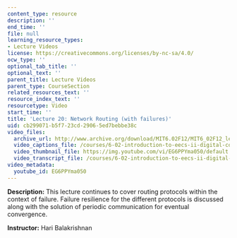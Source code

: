 ```yaml
---
content_type: resource
description: ''
end_time: ''
file: null
learning_resource_types:
- Lecture Videos
license: https://creativecommons.org/licenses/by-nc-sa/4.0/
ocw_type: ''
optional_tab_title: ''
optional_text: ''
parent_title: Lecture Videos
parent_type: CourseSection
related_resources_text: ''
resource_index_text: ''
resourcetype: Video
start_time: ''
title: 'Lecture 20: Network Routing (with failures)'
uid: cb299071-b5f7-23cd-2906-5ed7bebbe38c
video_files:
  archive_url: http://www.archive.org/download/MIT6.02F12/MIT6_02F12_lec20_300k.mp4
  video_captions_file: /courses/6-02-introduction-to-eecs-ii-digital-communication-systems-fall-2012/46b3c8654bc25ae7adb746a8cbccaafc_EG6PPYma050.vtt
  video_thumbnail_file: https://img.youtube.com/vi/EG6PPYma050/default.jpg
  video_transcript_file: /courses/6-02-introduction-to-eecs-ii-digital-communication-systems-fall-2012/0827a415c62257647188458086bad267_EG6PPYma050.pdf
video_metadata:
  youtube_id: EG6PPYma050
---
```


**Description:** This lecture continues to cover routing protocols within the context of failure. Failure resilience for the different protocols is discussed along with the solution of periodic communication for eventual convergence.

**Instructor:** Hari Balakrishnan

